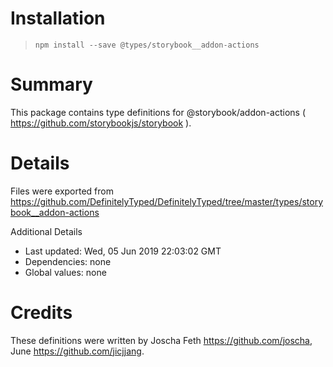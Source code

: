 # Installation
> `npm install --save @types/storybook__addon-actions`

# Summary
This package contains type definitions for @storybook/addon-actions ( https://github.com/storybookjs/storybook ).

# Details
Files were exported from https://github.com/DefinitelyTyped/DefinitelyTyped/tree/master/types/storybook__addon-actions

Additional Details
 * Last updated: Wed, 05 Jun 2019 22:03:02 GMT
 * Dependencies: none
 * Global values: none

# Credits
These definitions were written by Joscha Feth <https://github.com/joscha>, June <https://github.com/jicjjang>.
